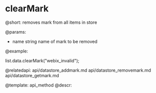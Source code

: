 clearMark
=============


@short: removes mark from all items in store
	

@params:
- name		string		name of mark to be removed


@example:

list.data.clearMark("webix_invalid");

@relatedapi:
	api/datastore_addmark.md
    api/datastore_removemark.md
    api/datastore_getmark.md

@template:	api_method
@descr:


